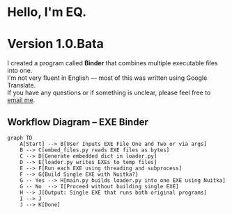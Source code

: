 # Hello, I'm EQ.

# Version 1.0.Bata

I created a program called **Binder** that combines multiple executable files into one.  
I'm not very fluent in English — most of this was written using Google Translate.  
If you have any questions or if something is unclear, please feel free to [email me](mailto:dexedusd@gmail.com).

## Workflow Diagram – EXE Binder

```mermaid
graph TD
    A[Start] --> B[User Inputs EXE File One and Two or via args]
    B --> C[embed_files.py reads EXE files as bytes]
    C --> D[Generate embedded dict in loader.py]
    D --> E[loader.py writes EXEs to temp files]
    E --> F[Run each EXE using threading and subprocess]
    F --> G{Build Single EXE with Nuitka?}
    G -- Yes --> H[main.py builds loader.py into one EXE using Nuitka]
    G -- No  --> I[Proceed without building single EXE]
    H --> J[Output: Single EXE that runs both original programs]
    I --> J
    J --> K[Done]
